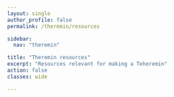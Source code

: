 ```yaml
---
layout: single
author_profile: false
permalink: /theremin/resources

sidebar:
  nav: "theremin"

title: "Theremin resources"
excerpt: "Resources relevant for making a Teheremin"
action: false
classes: wide

---
```


